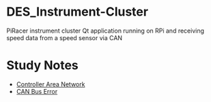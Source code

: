 # DES_Instrument-Cluster
PiRacer instrument cluster Qt application running on RPi and receiving speed data from a speed sensor via CAN

# Study Notes
 - [Controller Area Network](https://www.kkim.info/sea-me/can)
 - [CAN Bus Error](https://www.kkim.info/sea-me/can/bus-error)
